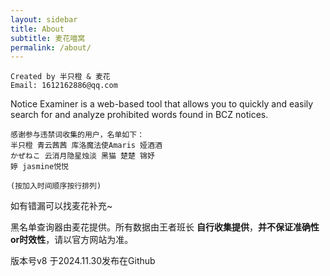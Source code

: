 ```yaml
---
layout: sidebar
title: About
subtitle: 麦花喵窝
permalink: /about/
---
```


    Created by 半只橙 & 麦花
    Email: 1612162886@qq.com
    
Notice Examiner is a web-based tool that allows you to quickly and easily search for and analyze prohibited words found in BCZ notices.

    感谢参与违禁词收集的用户，名单如下：
    半只橙 青云茜茜 库洛魔法使Amaris 娅酒酒 
    かぜねこ 云消月隐星烛淡 黑猫 楚楚 锦妤
    婷 jasmine悦悦

    (按加入时间顺序按行排列)

如有错漏可以找麦花补充~

黑名单查询器由麦花提供。所有数据由王者班长 __自行收集提供__，__并不保证准确性or时效性__，请以官方网站为准。

版本号v8 于2024.11.30发布在Github